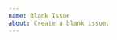 ```yaml
---
name: Blank Issue
about: Create a blank issue.
---
```



<!--
Additional labels can be added to this issue by including the following command:

@rustbot label +<label>

Common labels for this issue type are:
* C-an-interesting-project
* C-enhancement
* C-question
* C-tracking-issue
-->
